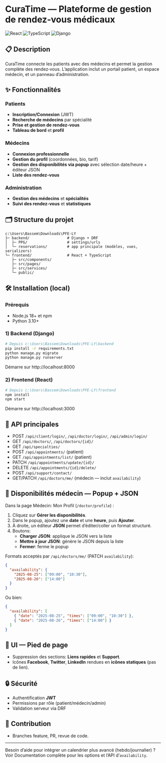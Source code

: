 # CuraTime — Plateforme de gestion de rendez‑vous médicaux

![React](https://img.shields.io/badge/React-18.x-61DAFB?logo=react) ![TypeScript](https://img.shields.io/badge/TypeScript-5.x-3178C6?logo=typescript) ![Django](https://img.shields.io/badge/Django-4.x-092E20?logo=django)

## 📋 Description

CuraTime connecte les patients avec des médecins et permet la gestion complète des rendez‑vous. L’application inclut un portail patient, un espace médecin, et un panneau d’administration.

## ✨ Fonctionnalités

### Patients
- **Inscription/Connexion** (JWT)
- **Recherche de médecins** par spécialité
- **Prise et gestion de rendez‑vous**
- **Tableau de bord** et **profil**

### Médecins
- **Connexion professionnelle**
- **Gestion du profil** (coordonnées, bio, tarif)
- **Gestion des disponibilités via popup** avec sélection date/heure + éditeur JSON
- **Liste des rendez‑vous**

### Administration
- **Gestion des médecins** et **spécialités**
- **Suivi des rendez‑vous** et **statistiques**

## 🗂️ Structure du projet

```
c:\Users\Bassem\Downloads\PFE-LY
├─ backend/                 # Django + DRF
│  ├─ PPG/                  # settings/urls
│  └─ reservations/         # app principale (modèles, vues, serializers)
└─ frontend/                # React + TypeScript
   ├─ src/components/
   ├─ src/pages/
   ├─ src/services/
   └─ public/
```

## 🛠️ Installation (local)

### Prérequis
- Node.js 18+ et npm
- Python 3.10+

### 1) Backend (Django)
```bash
# Depuis c:\Users\Bassem\Downloads\PFE-LY\backend
pip install -r requirements.txt
python manage.py migrate
python manage.py runserver
```
Démarre sur http://localhost:8000

### 2) Frontend (React)
```bash
# Depuis c:\Users\Bassem\Downloads\PFE-LY\frontend
npm install
npm start
```
Démarre sur http://localhost:3000

## 🔌 API principales
- POST `/api/client/login/`, `/api/doctor/login/`, `/api/admin/login/`
- GET `/api/doctors/`, `/api/doctors/{id}/`
- GET `/api/specialties/`
- POST `/api/appointments/` (patient)
- GET `/api/appointments/list/` (patient)
- PATCH `/api/appointments/update/{id}/`
- DELETE `/api/appointments/{id}/delete/`
- POST `/api/support/contact/`
- GET/PATCH `/api/doctors/me/` (médecin — inclut `availability`)

## 📅 Disponibilités médecin — Popup + JSON

Dans la page Médecin: Mon Profil (`/doctor/profile`) :
1. Cliquez sur **Gérer les disponibilités**.
2. Dans le popup, ajoutez une **date** et une **heure**, puis **Ajouter**.
3. À droite, un éditeur **JSON** permet d’éditer/coller un format structuré.
4. Boutons:
   - **Charger JSON**: applique le JSON vers la liste
   - **Mettre à jour JSON**: génère le JSON depuis la liste
   - **Fermer**: ferme le popup

Formats acceptés par `/api/doctors/me/` (PATCH `availability`):
```json
{
  "availability": {
    "2025-08-25": ["09:00", "10:30"],
    "2025-08-26": ["14:00"]
  }
}
```
Ou bien:
```json
{
  "availability": [
    { "date": "2025-08-25", "times": ["09:00", "10:30"] },
    { "date": "2025-08-26", "times": ["14:00"] }
  ]
}
```

## 🎨 UI — Pied de page
- Suppression des sections: **Liens rapides** et **Support**.
- Icônes **Facebook**, **Twitter**, **LinkedIn** rendues en **icônes statiques** (pas de lien).

## 🔒 Sécurité
- Authentification **JWT**
- Permissions par rôle (patient/médecin/admin)
- Validation serveur via DRF

## 🤝 Contribution
- Branches feature, PR, revue de code.

---

Besoin d’aide pour intégrer un calendrier plus avancé (hebdo/journalier) ? Voir Documentation complète pour les options et l’API d’`availability`. 